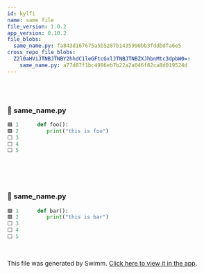 ```yaml
---
id: kylfi
name: same file
file_version: 1.0.2
app_version: 0.10.2
file_blobs:
  same_name.py: fa843d167675a5b5287b1435990bb3fddbdfa6e5
cross_repo_file_blobs:
  Z2l0aHViJTNBJTNBY2hhdC1leGFtcGxlJTNBJTNBZXJhbnMtc3dpbW0=:
    same_name.py: a77d87f1bc4986eb7b22a2a046f82ca8d019524d
---
```


<br/>

<br/>


<!-- NOTE-swimm-snippet: the lines below link your snippet to Swimm -->
### 📄 same_name.py
```python
🟩 1      def foo():
🟩 2      	print("this is foo")
⬜ 3      
⬜ 4      
⬜ 5      
```

<br/>

<br/>

<br/>


<!-- NOTE-swimm-snippet: the lines below link your snippet to Swimm -->
<!-- NOTE-swimm-repo ::Z2l0aHViJTNBJTNBY2hhdC1leGFtcGxlJTNBJTNBZXJhbnMtc3dpbW0=:: -->
### 📄 same_name.py
```python
🟩 1      def bar():
🟩 2      	print("this is bar")
⬜ 3      
⬜ 4      
⬜ 5      
```

<br/>

This file was generated by Swimm. [Click here to view it in the app](http://localhost:5000/repos/Z2l0aHViJTNBJTNBdDElM0ElM0FlcmFuLXN3aW1t/docs/kylfi).